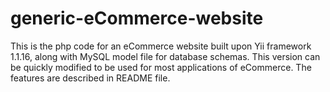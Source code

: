 # generic-eCommerce-website
This is the php code for an eCommerce website built upon Yii framework 1.1.16, along with MySQL model file for database schemas. This version can be quickly modified to be used for most applications of eCommerce. The features are described in README file.
